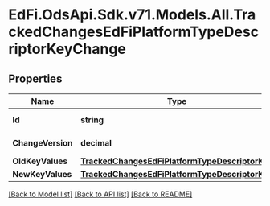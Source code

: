 # EdFi.OdsApi.Sdk.v71.Models.All.TrackedChangesEdFiPlatformTypeDescriptorKeyChange

## Properties

Name | Type | Description | Notes
------------ | ------------- | ------------- | -------------
**Id** | **string** | Resource identifier | [optional] 
**ChangeVersion** | **decimal** | Change version | [optional] 
**OldKeyValues** | [**TrackedChangesEdFiPlatformTypeDescriptorKey**](TrackedChangesEdFiPlatformTypeDescriptorKey.md) |  | [optional] 
**NewKeyValues** | [**TrackedChangesEdFiPlatformTypeDescriptorKey**](TrackedChangesEdFiPlatformTypeDescriptorKey.md) |  | [optional] 

[[Back to Model list]](../README.md#documentation-for-models) [[Back to API list]](../README.md#documentation-for-api-endpoints) [[Back to README]](../README.md)

